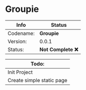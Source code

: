 # Groupie

| Info      | Status              |
| --------- | ------------------- |
| Codename: | **Groupie**         |
| Version:  | 0.0.1               |
| Status:   | **Not Complete ❌** |


| **Todo:**                 |
| ------------------------- |
| Init Project              |
| Create simple static page |